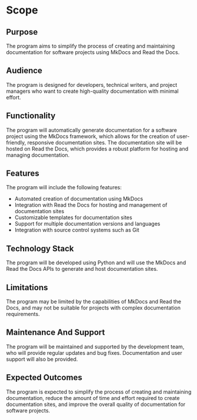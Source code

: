 
# Scope

## Purpose

The program aims to simplify the process of creating and maintaining documentation for software projects using MkDocs and Read the Docs.

## Audience

The program is designed for developers, technical writers, and project managers who want to create high-quality documentation with minimal effort.

## Functionality

The program will automatically generate documentation for a software project using the MkDocs framework, which allows for the creation of user-friendly, responsive documentation sites. The documentation site will be hosted on Read the Docs, which provides a robust platform for hosting and managing documentation.

## Features

The program will include the following features:
- Automated creation of documentation using MkDocs
- Integration with Read the Docs for hosting and management of documentation sites
- Customizable templates for documentation sites
- Support for multiple documentation versions and languages
- Integration with source control systems such as Git

## Technology Stack

The program will be developed using Python and will use the MkDocs and Read the Docs APIs to generate and host documentation sites.

## Limitations

The program may be limited by the capabilities of MkDocs and Read the Docs, and may not be suitable for projects with complex documentation requirements.

## Maintenance And Support

The program will be maintained and supported by the development team, who will provide regular updates and bug fixes. Documentation and user support will also be provided.

## Expected Outcomes

The program is expected to simplify the process of creating and maintaining documentation, reduce the amount of time and effort required to create documentation sites, and improve the overall quality of documentation for software projects.
